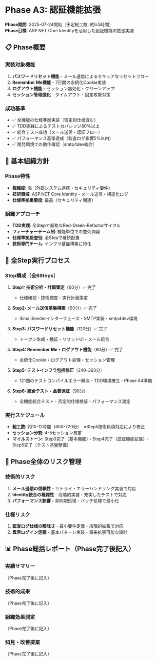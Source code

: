 # Phase A3: 認証機能拡張

**Phase期間**: 2025-07-24開始（予定総工数: 約6.5時間）  
**Phase目標**: ASP.NET Core Identityを活用した認証機能の拡張実装

## 📋 Phase概要

### 実装対象機能
1. **パスワードリセット機能** - メール送信によるセキュアなリセットフロー
2. **Remember Me機能** - 7日間の永続化Cookie実装
3. **ログアウト機能** - セッション無効化・クリーンアップ
4. **セッション管理強化** - タイムアウト・固定攻撃対策

### 成功基準
- ✅ 全機能の仕様準拠実装（否定的仕様含む）
- ✅ TDD実践によるテストカバレッジ80%以上
- ✅ 統合テスト成功（メール送信・認証フロー）
- ✅ パフォーマンス基準達成（監査ログ影響5%以内）
- ✅ 開発環境での動作確認（smtp4dev統合）

## 🏢 基本組織方針

### Phase特性
- **複雑度**: 高（外部システム連携・セキュリティ要件）
- **技術領域**: ASP.NET Core Identity・メール送信・構造化ログ
- **仕様準拠重要度**: 最高（セキュリティ関連）

### 組織アプローチ
- **TDD実践**: 全Stepで厳格なRed-Green-Refactorサイクル
- **フィーチャーチーム制**: 機能単位での並列開発
- **仕様準拠監査役**: 全Stepで継続配置
- **技術専門チーム**: インフラ基盤構築に特化

## 📅 全Step実行プロセス

### Step構成（全6Steps）
1. **Step1: 技術分析・計画策定**（60分）✅ 完了
   - 仕様確認・技術調査・実行計画策定
   
2. **Step2: メール送信基盤構築**（90分）✅ 完了
   - IEmailSenderインターフェース・SMTP実装・smtp4dev環境
   
3. **Step3: パスワードリセット機能**（120分）✅ 完了
   - トークン生成・検証・リセットUI・メール統合
   
4. **Step4: Remember Me・ログアウト機能**（90分）✅ 完了
   - 永続化Cookie・ログアウト処理・セッション管理
   
5. **Step5: テストインフラ包括修正**（240-360分）
   - 121個のテストコンパイルエラー解決・TDD環境確立・Phase A4準備
   
6. **Step6: 統合テスト・品質保証**（90分）
   - 全機能統合テスト・否定的仕様検証・パフォーマンス測定

### 実行スケジュール
- **総工数**: 約10-12時間（600-720分）　※Step5技術負債対応により修正
- **セッション分割**: 4-5セッション想定
- **マイルストーン**: Step3完了（基本機能）・Step4完了（認証機能拡張）・Step5完了（テスト基盤整備）

## 🚨 Phase全体のリスク管理

### 技術的リスク
1. **メール送信の信頼性** - リトライ・エラーハンドリング実装で対応
2. **Identity統合の複雑性** - 段階的実装・充実したテストで対応
3. **パフォーマンス影響** - 非同期処理・バッチ処理で最小化

### 仕様リスク
1. **監査ログ仕様の曖昧さ** - 最小要件定義・段階的拡張で対応
2. **異常ログイン定義** - 基本パターン実装・将来拡張可能な設計

## 📊 Phase総括レポート（Phase完了後記入）

### 実績サマリー
（Phase完了後に記入）

### 技術的成果
（Phase完了後に記入）

### 組織効果測定
（Phase完了後に記入）

### 知見・改善提案
（Phase完了後に記入）